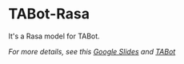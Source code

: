 # TABot-Rasa

It's a Rasa model for TABot.

_For more details, see this [Google Slides](https://docs.google.com/presentation/d/1eSwC77d69H9-97XDnFJnla8TZ5eB-ugq0cNhJRazVdE/edit?usp=sharing) and [TABot](https://github.com/sheng-kai-wang/TABot)_